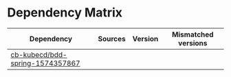 # Dependency Matrix

Dependency | Sources | Version | Mismatched versions
---------- | ------- | ------- | -------------------
[cb-kubecd/bdd-spring-1574357867](https://github.com/cb-kubecd/bdd-spring-1574357867.git) |  | []() | 
